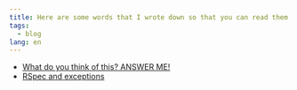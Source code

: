```yaml
---
title: Here are some words that I wrote down so that you can read them
tags:
  - blog
lang: en
---
```


- [What do you think of this? ANSWER ME!](./what-do-you-think-of-this-answer-me/)
- [RSpec and exceptions](./rspec-and-exceptions/)
